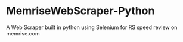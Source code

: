# MemriseWebScraper-Python
A Web Scraper built in python using Selenium for RS speed review on memrise.com
